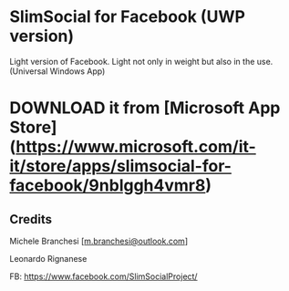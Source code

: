 # SlimSocial for Facebook (UWP version)
Light version of Facebook. Light not only in weight but also in the use. (Universal Windows App)

# DOWNLOAD it from [Microsoft App Store] (https://www.microsoft.com/it-it/store/apps/slimsocial-for-facebook/9nblggh4vmr8)

## Credits
Michele Branchesi [<m.branchesi@outlook.com>]

Leonardo Rignanese

FB: https://www.facebook.com/SlimSocialProject/
